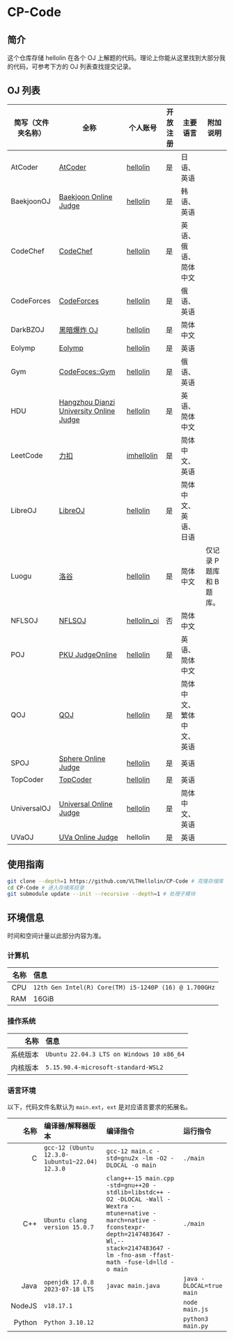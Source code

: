 # CP-Code

## 简介

这个仓库存储 hellolin 在各个 OJ 上解题的代码。理论上你能从这里找到大部分我的代码，可参考下方的 OJ 列表查找提交记录。

## OJ 列表

| 简写（文件夹名称） | 全称 | 个人账号 | 开放注册 | 主要语言 | 附加说明 |
| ---------------- | --- | ------- | ------ | ------- | ------- |
| AtCoder | [AtCoder](https://atcoder.jp/) | [hellolin](https://atcoder.jp/users/hellolin) | 是 | 日语、英语 |  |
| BaekjoonOJ | [Baekjoon Online Judge](https://www.acmicpc.net/) | [hellolin](https://www.acmicpc.net/user/hellolin) | 是 | 韩语、英语 |  |
| CodeChef | [CodeChef](https://www.codechef.com/) | [hellolin](https://www.codechef.com/users/hellolin) | 是 | 英语、俄语、简体中文 |  |
| CodeForces | [CodeForces](https://codeforces.com/) | [hellolin](https://codeforces.com/profile/hellolin) | 是 | 俄语、英语 |  |
| DarkBZOJ | [黑暗爆炸 OJ](https://darkbzoj.cc/) | [hellolin](https://darkbzoj.cc/user/profile/hellolin) | 是 | 简体中文 |  |
| Eolymp | [Eolymp](https://www.eolymp.com/) | [hellolin](https://www.eolymp.com/users/hellolin) | 是 | 英语 |  |
| Gym | [CodeFoces::Gym](https://codeforces.com/gyms) | [hellolin](https://codeforces.com/profile/hellolin) | 是 | 俄语、英语 |  |
| HDU | [Hangzhou Dianzi University Online Judge](https://acm.hdu.edu.cn/) | [hellolin](https://acm.hdu.edu.cn/userstatus.php?user=hellolin) | 是 | 英语、简体中文 |  |
| LeetCode | [力扣](https://leetcode.cn/) | [imhellolin](https://leetcode.cn/u/imhellolin) | 是 | 简体中文、英语 |  |
| LibreOJ | [LibreOJ](https://loj.ac/) | [hellolin](https://loj.ac/u/hellolin) | 是 | 简体中文、英语、日语 |  |
| Luogu | [洛谷](https://www.luogu.com.cn/) | [hellolin](https://www.luogu.com.cn/users/751017) | 是 | 简体中文 | 仅记录 P 题库和 B 题库。 |
| NFLSOJ | [NFLSOJ](http://www.nfls.com.cn:10611/) | [hellolin_oi](http://www.nfls.com.cn:10611/user/1186) | 否 | 简体中文 |  |
| POJ | [PKU JudgeOnline](http://poj.org/) | [hellolin](http://poj.org/userstatus?user_id=hellolin) | 是 | 英语、简体中文 |  |
| QOJ | [QOJ](https://qoj.ac/) | [hellolin](https://qoj.ac/user/profile/hellolin) | 是 | 简体中文、繁体中文、英语 |  |
| SPOJ | [Sphere Online Judge](https://www.spoj.com/) | [hellolin](https://www.spoj.com/users/hellolin) | 是 | 英语 |  |
| TopCoder | [TopCoder](https://www.topcoder.com/) | [hellolin](https://profiles.topcoder.com/hellolin) | 是 | 英语 |  |
| UniversalOJ | [Universal Online Judge](https://uoj.ac) | [hellolin](https://uoj.ac/user/profile/hellolin) | 是 | 简体中文、英语 |  |
| UVaOJ | [UVa Online Judge](https://onlinejudge.org/) | hellolin | 是 | 英语 |  |


## 使用指南

``` bash
git clone --depth=1 https://github.com/VLTHellolin/CP-Code # 克隆存储库
cd CP-Code # 进入存储库目录
git submodule update --init --recursive --depth=1 # 处理子模块
```

## 环境信息

时间和空间计量以此部分内容为准。

### 计算机

| 名称  | 信息   |
| ----: | :---- |
| CPU | `12th Gen Intel(R) Core(TM) i5-1240P (16) @ 1.700GHz` |
| RAM | 16GiB |

### 操作系统

| 名称  | 信息   |
| ----: | :---- |
| 系统版本 | `Ubuntu 22.04.3 LTS on Windows 10 x86_64` |
| 内核版本 | `5.15.90.4-microsoft-standard-WSL2` |

### 语言环境

以下，代码文件名默认为 `main.ext`，`ext` 是对应语言要求的拓展名。

| 名称 | 编译器/解释器版本 | 编译指令 | 运行指令 |
| ----: | :----------- | :------ | :------ |
| C | `gcc-12 (Ubuntu 12.3.0-1ubuntu1~22.04) 12.3.0` | `gcc-12 main.c -std=gnu2x -lm -O2 -DLOCAL -o main` | `./main` |
| C++ | `Ubuntu clang version 15.0.7` | `clang++-15 main.cpp -std=gnu++20 -stdlib=libstdc++ -O2 -DLOCAL -Wall -Wextra -mtune=native -march=native -fconstexpr-depth=2147483647 -Wl,--stack=2147483647 -lm -fno-asm -ffast-math -fuse-ld=lld -o main` | `./main` |
| Java | `openjdk 17.0.8 2023-07-18 LTS` | `javac main.java` | `java -DLOCAL=true main` |
| NodeJS | `v18.17.1` |  | `node main.js` |
| Python | `Python 3.10.12` |  | `python3 main.py` |
